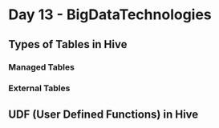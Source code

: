 # Day 13 - BigDataTechnologies

## Types of Tables in Hive

### Managed Tables

### External Tables

## UDF (User Defined Functions) in Hive
